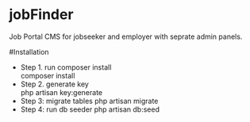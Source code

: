 # jobFinder
Job Portal CMS for jobseeker and employer with seprate admin panels.

#Installation
<ul>
    <li>Step 1. run composer install </br>
 composer install</li>
    <li>Step 2. generate key </br>
  php artisan key:generate</li>
    <li>Step 3: migrate tables
  php artisan migrate</li>
   <li>Step 4: run db seeder
  php artisan db:seed</li>
</ul>

 

  

  

